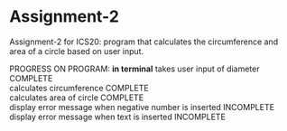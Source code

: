 # Assignment-2
Assignment-2 for ICS20: program that calculates the circumference and area of a circle based on user input.

PROGRESS ON PROGRAM:
**in terminal**
takes user input of diameter COMPLETE <br>
calculates circumference COMPLETE <br>
calculates area of circle COMPLETE <br>
display error message when negative number is inserted INCOMPLETE <br>
display error message when text is inserted INCOMPLETE <br>
